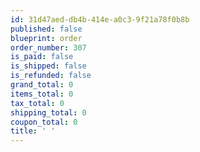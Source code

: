```yaml
---
id: 31d47aed-db4b-414e-a0c3-9f21a78f0b8b
published: false
blueprint: order
order_number: 307
is_paid: false
is_shipped: false
is_refunded: false
grand_total: 0
items_total: 0
tax_total: 0
shipping_total: 0
coupon_total: 0
title: ' '
---
```

